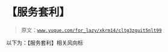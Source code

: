 # 【服务套利】

> 原文：[`www.yuque.com/for_lazy/xkrm14/cltg3zguit5nlt99`](https://www.yuque.com/for_lazy/xkrm14/cltg3zguit5nlt99)

以下为：【服务套利】相关风向标





